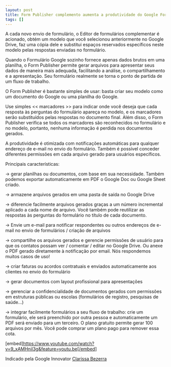 ```yaml
---
layout: post
title: Form Publisher complemento aumenta a produtividade do Google Formul├írios
tags: []
---
```

A cada novo envio de formulário, o Editor de formulários complementar é acionado, obtém um modelo que você selecionou anteriormente no Google Drive, faz uma cópia dele e substitui espaços reservados específicos neste modelo pelas respostas enviadas no formulário.

Quando o Formulário Google sozinho fornece apenas dados brutos em uma planilha, o Form Publisher permite gerar arquivos para apresentar seus dados de maneira mais adequada, facilitando a análise, o compartilhamento e a apresentação. Seu formulário realmente se torna o ponto de partida de um fluxo de trabalho.

O Form Publisher é bastante simples de usar: basta criar seu modelo como um documento do Google ou uma planilha do Google.

Use simples << marcadores >> para indicar onde você deseja que cada resposta às perguntas do formulário apareça no modelo, e os marcadores serão substituídos pelas respostas no documento final. Além disso, o Form Publisher verifica se todos os marcadores são reconhecidos no formulário e no modelo, portanto, nenhuma informação é perdida nos documentos gerados.

A produtividade é otimizada com notificações automáticas para qualquer endereço de e-mail no envio do formulário. Também é possível conceder diferentes permissões em cada arquivo gerado para usuários específicos.

Principais características:

→ gerar planilhas ou documentos, com base em sua necessidade. Também podemos exportar automaticamente em PDF o Google Doc ou Google Sheet criado.

→ armazene arquivos gerados em uma pasta de saída no Google Drive

→ diferencie facilmente arquivos gerados graças a um número incremental aplicado a cada nome de arquivo. Você também pode reutilizar as respostas às perguntas do formulário no título de cada documento.

→ Envie um e-mail para notificar respondentes ou outros endereços de e-mail no envio de formulários / criação de arquivos

→ compartilhe os arquivos gerados e gerencie permissões de usuário para que os contatos possam ver / comentar / editar no Google Drive. Ou anexe o PDF gerado diretamente à notificação por email. Nós respondemos muitos casos de uso!

→ criar faturas ou acordos contratuais e enviados automaticamente aos clientes no envio do formulário

→ gerar documentos com layout profissional para apresentações

→ gerenciar a confidencialidade de documentos gerados com permissões em estruturas públicas ou escolas (formulários de registro, pesquisas de saúde…)

→ integrar facilmente formulários a seu fluxo de trabalho: crie um formulário, ele será preenchido por outra pessoa e automaticamente um PDF será enviado para um terceiro. O plano gratuito permite gerar 100 arquivos por mês. Você pode comprar um plano pago para remover essa cota.

[embed]https://www.youtube.com/watch?v=9_xAMHnil3g&feature=youtu.be[/embed]

Indicado pela Google Innovator 
[Clarissa Bezerra](http://innovatorbrasil.com.br/author/cbezerra/)
